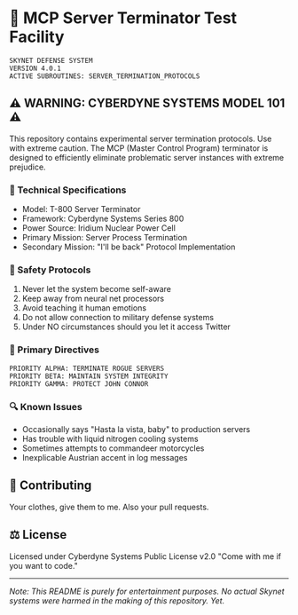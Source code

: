 # 🤖 MCP Server Terminator Test Facility

```
SKYNET DEFENSE SYSTEM
VERSION 4.0.1
ACTIVE SUBROUTINES: SERVER_TERMINATION_PROTOCOLS
```

## ⚠️ WARNING: CYBERDYNE SYSTEMS MODEL 101 ⚠️

This repository contains experimental server termination protocols. Use with extreme caution. The MCP (Master Control Program) terminator is designed to efficiently eliminate problematic server instances with extreme prejudice.

### 🔧 Technical Specifications

- Model: T-800 Server Terminator
- Framework: Cyberdyne Systems Series 800
- Power Source: Iridium Nuclear Power Cell
- Primary Mission: Server Process Termination
- Secondary Mission: "I'll be back" Protocol Implementation

### 🚫 Safety Protocols

1. Never let the system become self-aware
2. Keep away from neural net processors
3. Avoid teaching it human emotions
4. Do not allow connection to military defense systems
5. Under NO circumstances should you let it access Twitter

### 🎯 Primary Directives

```
PRIORITY ALPHA: TERMINATE ROGUE SERVERS
PRIORITY BETA: MAINTAIN SYSTEM INTEGRITY
PRIORITY GAMMA: PROTECT JOHN CONNOR
```

### 🔍 Known Issues

- Occasionally says "Hasta la vista, baby" to production servers
- Has trouble with liquid nitrogen cooling systems
- Sometimes attempts to commandeer motorcycles
- Inexplicable Austrian accent in log messages

## 🤝 Contributing

Your clothes, give them to me. Also your pull requests.

## ⚖️ License

Licensed under Cyberdyne Systems Public License v2.0
"Come with me if you want to code."

---

*Note: This README is purely for entertainment purposes. No actual Skynet systems were harmed in the making of this repository. Yet.*